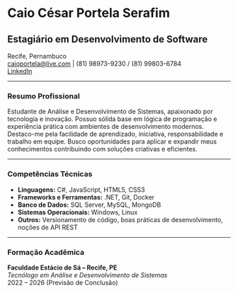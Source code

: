 # **Caio César Portela Serafim**
## Estagiário em Desenvolvimento de Software

Recife, Pernambuco  
<caioportela@live.com> | (81) 98973-9230 / (81) 99803-6784  
[LinkedIn](https://www.linkedin.com/in/caioportelas/)

---

### **Resumo Profissional**
Estudante de Análise e Desenvolvimento de Sistemas, apaixonado por tecnologia e inovação. Possuo sólida base em lógica de programação e experiência prática com ambientes de desenvolvimento modernos. Destaco-me pela facilidade de aprendizado, iniciativa, responsabilidade e trabalho em equipe. Busco oportunidades para aplicar e expandir meus conhecimentos contribuindo com soluções criativas e eficientes.

---

### **Competências Técnicas**
- **Linguagens:** C#, JavaScript, HTML5, CSS3
- **Frameworks e Ferramentas:** .NET, Git, Docker
- **Banco de Dados:** SQL Server, MySQL, MongoDB
- **Sistemas Operacionais:** Windows, Linux
- **Outros:** Versionamento de código, boas práticas de desenvolvimento, noções de API REST

---

### **Formação Acadêmica**

**Faculdade Estácio de Sá – Recife, PE**  
_Tecnólogo em Análise e Desenvolvimento de Sistemas_  
2022 – 2026 (Previsão de Conclusão)
